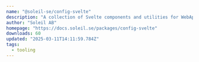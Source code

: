 ```yaml
---
name: "@soleil-se/config-svelte"
description: "A collection of Svelte components and utilities for WebApp, RESTApp and Widget configurations."
author: "Soleil AB"
homepage: "https://docs.soleil.se/packages/config-svelte"
downloads: 60
updated: "2025-03-11T14:11:59.784Z"
tags: 
  - tooling
---
```

